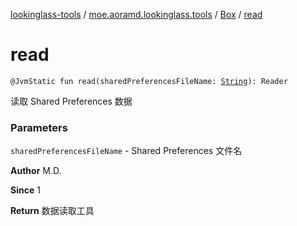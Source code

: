 [lookinglass-tools](../../index.md) / [moe.aoramd.lookinglass.tools](../index.md) / [Box](index.md) / [read](./read.md)

# read

`@JvmStatic fun read(sharedPreferencesFileName: `[`String`](https://kotlinlang.org/api/latest/jvm/stdlib/kotlin/-string/index.html)`): Reader`

读取 Shared Preferences 数据

### Parameters

`sharedPreferencesFileName` - Shared Preferences 文件名

**Author**
M.D.

**Since**
1

**Return**
数据读取工具


